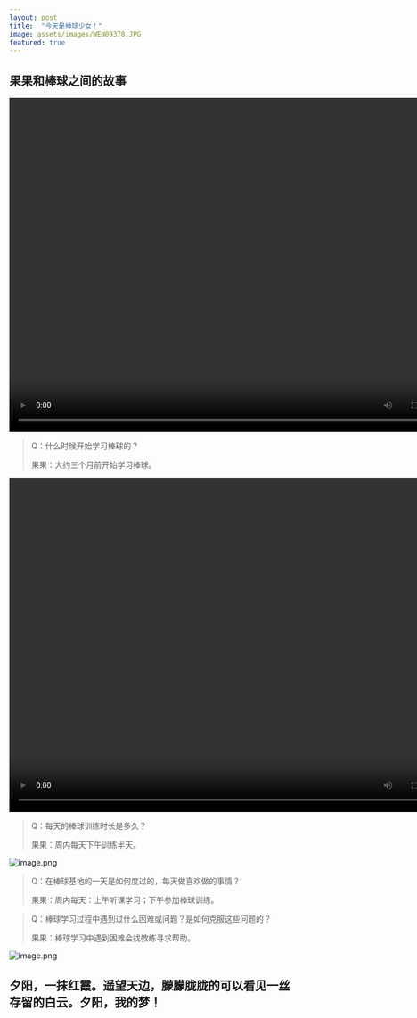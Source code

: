 ```yaml
---
layout: post
title:  "今天是棒球少女！"
image: assets/images/WEN09378.JPG
featured: true
---
```


## 果果和棒球之间的故事
<video src="../assets/果果教姐姐打棒球.mp4" width="800px" height="600px" controls="controls"></video>


> Q：什么时候开始学习棒球的？
> 
> 果果：大约三个月前开始学习棒球。
> 
<video src="./assets/果果教姐姐打棒球.mp4" width="800px" height="600px" controls="controls"></video>


> Q：每天的棒球训练时长是多久？
> 
> 果果：周内每天下午训练半天。

![image.png](https://i.loli.net/2021/03/15/sRZNzXb98AGLD7l.png)

> Q：在棒球基地的一天是如何度过的，每天做喜欢做的事情？
> 
> 果果：周内每天：上午听课学习；下午参加棒球训练。

> Q：棒球学习过程中遇到过什么困难或问题？是如何克服这些问题的？
> 
> 果果：棒球学习中遇到困难会找教练寻求帮助。

![image.png](https://i.loli.net/2021/03/15/vpl8z2YnL6IGkST.png)



## 夕阳，一抹红霞。遥望天边，朦朦胧胧的可以看见一丝存留的白云。夕阳，我的梦！
